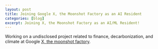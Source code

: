 ```yaml
---
layout: post
title: Joining Google X, the Moonshot Factory as an AI Resident
categories: [blog]
excerpt: Joining X, the Moonshot Factory as an AI/ML Resident!
---
```


Working on a undisclosed project related to finance, decarbonization, and climate at Google [X, the moonshot factory](https://x.company/).